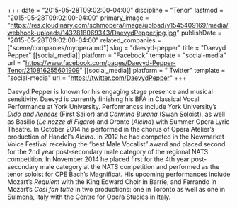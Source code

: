 +++
date = "2015-05-28T09:02:00-04:00"
discipline = "Tenor"
lastmod = "2015-05-28T09:02:00-04:00"
primary_image = "https://res.cloudinary.com/schmopera/image/upload/v1545409169/media/webhook-uploads/1432818069343/DaevydPepper.jpg.jpg"
publishDate = "2015-05-28T09:02:00-04:00"
related_companies = ["scene/companies/myopera.md"]
slug = "daevyd-pepper"
title = "Daevyd Pepper"
[[social_media]]
platform = "Facebook"
template = "social-media"
url = "https://www.facebook.com/pages/Daevyd-Pepper-Tenor/210816255601909"
[[social_media]]
platform = " Twitter"
template = "social-media"
url = "https://twitter.com/DaevydPepper"
+++

Daevyd Pepper is known for his engaging stage presence and musical sensitivity. Daevyd is currently finishing his BFA in Classical Vocal Performance at York University. Performances include York University’s *Dido and Aeneas* (First Sailor) and *Carmina Burana* (Swan Soloist), as well as Basilio (*Le nozze di Figaro*) and Oronte (*Alcina*) with Summer Opera Lyric Theatre. In October 2014 he performed in the chorus of Opera Atelier’s production of Handel’s *Alcina*. In 2012 he had competed in the Newmarket Voice Festival receiving the “best Male Vocalist” award and placed second for the 2nd year post-secondary male category of the regional NATS competition. In November 2014 he placed first for the 4th year post-secondary male category at the NATS competition and performed as the tenor soloist for CPE Bach’s Magnificat. His upcoming performances include Mozart’s *Requiem* with the King Edward Choir in Barrie, and Ferrando in Mozart’s *Così fan tutte* in two productions: one in Toronto as well as one in Sulmona, Italy with the Centre for Opera Studies in Italy.

